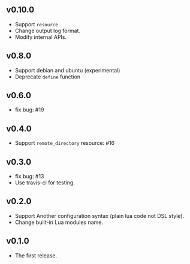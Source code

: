 ## v0.10.0

* Support `resource`
* Change output log format.
* Modify internal APIs. 


## v0.8.0

* Support debian and ubuntu (experimental)
* Deprecate `define` function

## v0.6.0

* fix bug: #19

## v0.4.0

* Support `remote_directory` resource: #16

## v0.3.0

* fix bug: #13
* Use travis-ci for testing.

## v0.2.0

* Support Another configuration syntax (plain lua code not DSL style).
* Change built-in Lua modules name.

## v0.1.0

* The first release.
